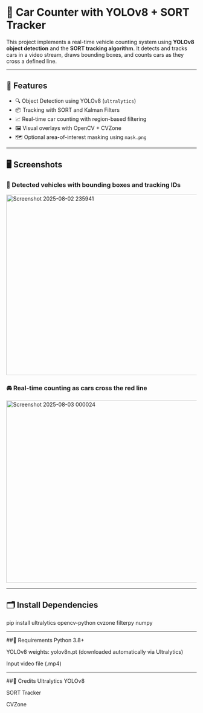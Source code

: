 # 🚗 Car Counter with YOLOv8 + SORT Tracker

This project implements a real-time vehicle counting system using **YOLOv8 object detection** and the **SORT tracking algorithm**. It detects and tracks cars in a video stream, draws bounding boxes, and counts cars as they cross a defined line.

---

## 📌 Features

- 🔍 Object Detection using YOLOv8 (`ultralytics`)
- 📦 Tracking with SORT and Kalman Filters
- 📈 Real-time car counting with region-based filtering
- 🖼 Visual overlays with OpenCV + CVZone
- 🗺 Optional area-of-interest masking using `mask.png`

---

## 🖥️ Screenshots

### 🎯 Detected vehicles with bounding boxes and tracking IDs
<img width="800" height="478" alt="Screenshot 2025-08-02 235941" src="https://github.com/user-attachments/assets/e7e7935e-8a05-4575-88c9-707558d051d8" />


### 🚘 Real-time counting as cars cross the red line
<img width="792" height="483" alt="Screenshot 2025-08-03 000024" src="https://github.com/user-attachments/assets/924601d3-f354-4084-90e3-f69fd0cf2ab6" />


---

## 🗂️ Install Dependencies
pip install ultralytics opencv-python cvzone filterpy numpy

---

##📁 Requirements
Python 3.8+

YOLOv8 weights: yolov8n.pt (downloaded automatically via Ultralytics)

Input video file (.mp4)

---

##🙏 Credits
Ultralytics YOLOv8

SORT Tracker

CVZone


